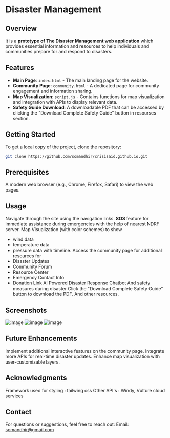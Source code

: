 # Disaster Management

## Overview
It is a **prototype of The Disaster Management web application** which provides essential information and resources to help individuals and communities prepare for and respond to disasters.

## Features
- **Main Page**: `index.html` - The main landing page for the website.
- **Community Page**: `community.html` - A dedicated page for community engagement and information sharing.
- **Map Visualization**: `script.js` - Contains functions for map visualization and integration with APIs to display relevant data.
- **Safety Guide Download**: A downloadable PDF that can be accessed by clicking the "Download Complete Safety Guide" button in resourses section.


## Getting Started
To get a local copy of the project, clone the repository:

```bash
git clone https://github.com/somandhir/crisisaid.github.io.git
```
## Prerequisites
A modern web browser (e.g., Chrome, Firefox, Safari) to view the web pages.

## Usage
Navigate through the site using the navigation links.
**SOS** feature for immediate assistance during emergencies with the help of nearest NDRF server.
Map Visualization (with color schemes) to show 
- wind data
- temperature data
- pressure data
with timeline.
Access the community page for additional resources for
- Disaster Updates
- Community Forum
- Resource Center
- Emergency Contact Info
- Donation Link
AI Powered Disaster Response Chatbot
And safety measures during disaster
Click the "Download Complete Safety Guide" button to download the PDF.
And other resources.
## Screenshots
![image](https://github.com/user-attachments/assets/89c13f75-c03a-446d-b09d-630fbc3d3877)
![image](https://github.com/user-attachments/assets/9ea23ec4-77ad-4148-82aa-ab2f79ab7e65)
![image](https://github.com/user-attachments/assets/59123cd8-2d0b-46d9-8716-4f58c7588c14)

## Future Enhancements
Implement additional interactive features on the community page.
Integrate more APIs for real-time disaster updates.
Enhance map visualization with user-customizable layers.

## Acknowledgments
Framework used for styling : tailwing css
Other API's : Windy, Vulture cloud services

## Contact
For questions or suggestions, feel free to reach out:
Email: somandhir@gmail.com

